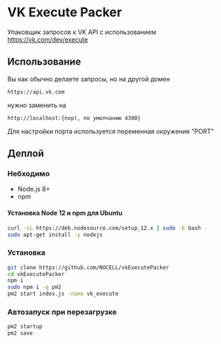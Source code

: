 # VK Execute Packer

Упаковщик запросов к VK API с использованием https://vk.com/dev/execute

## Использование

Вы как обычно делаете запросы, но на другой домен

```
https://api.vk.com
```
нужно заменить на  

```
http://localhost:{порт, по умолчанию 4300}
```

Для настройки порта используется переменная окружения "PORT"


## Деплой

### Небходимо

* Node.js 8+
* npm

#### Установка Node 12 и npm для Ubuntu
```sh
curl -sL https://deb.nodesource.com/setup_12.x | sudo -E bash -
sudo apt-get install -y nodejs
```

### Установка

```sh
git clone https://github.com/NOCELL/vkExecutePacker
cd vkExecutePacker
npm i
sudo npm i -g pm2
pm2 start index.js -name vk_execute
```

### Автозапуск при перезагрузке

```sh
pm2 startup
pm2 save
```